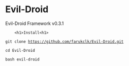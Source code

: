 # Evil-Droid
Evil-Droid Framework  v0.3.1


        <h1>Install<h1>

<code>git clone https://github.com/farukclk/Evil-Droid.git</code></p>
<code>cd Evil-Droid</code></p>
<code>bash evil-droid</code>



